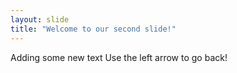 ```yaml
---
layout: slide
title: "Welcome to our second slide!"
---
```

Adding some new text
Use the left arrow to go back!
